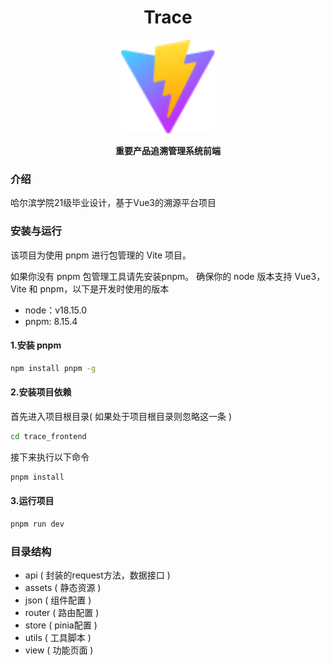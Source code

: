 <div align="center">
	<h1>Trace</h1>
	<img src="./public/vite.svg" width="150" align="center" />
	<br/> <br/>
	<strong>重要产品追溯管理系统前端</strong>
</div>

### 介绍
哈尔滨学院21级毕业设计，基于Vue3的溯源平台项目

### 安装与运行
该项目为使用 pnpm 进行包管理的 Vite 项目。

如果你没有 pnpm 包管理工具请先安装pnpm。
确保你的 node 版本支持 Vue3，Vite 和 pnpm，以下是开发时使用的版本

- node：v18.15.0
- pnpm: 8.15.4

#### 1.安装 pnpm
```bash
npm install pnpm -g
```
#### 2.安装项目依赖
首先进入项目根目录( 如果处于项目根目录则忽略这一条 )
```bash
cd trace_frontend
```
接下来执行以下命令
```bash
pnpm install
```
#### 3.运行项目
```bash
pnpm run dev
```

### 目录结构

- api ( 封装的request方法，数据接口 )
- assets ( 静态资源 )
- json ( 组件配置 )
- router ( 路由配置 )
- store ( pinia配置 )
- utils ( 工具脚本 )
- view ( 功能页面 )
